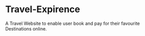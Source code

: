 # Travel-Expirence
A Travel Website to enable user book and pay for their favourite Destinations online.

